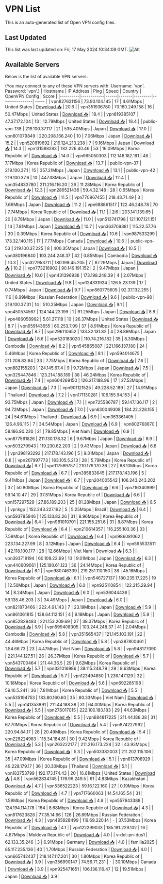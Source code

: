 # VPN List

This is an auto-generated list of Open VPN config files.

## Last Updated

This list was last updated on: Fri, 17 May 2024 10:34:08 GMT.
![Alt](https://repobeats.axiom.co/api/embed/186b98318ef1479477931607c1ad7d823f12451f.svg "Repobeats analytics image")

## Available Servers

Below is the list of available VPN servers:

(You may connect to any of these VPN servers with: Username: 'vpn', Password: 'vpn'.)
| Hostname | IP Address | Ping | Speed | Country | OpenVPN Config | Score |
|----------|------------|------|-------|---------|----------------| ----- |
| vpn827621156 | 73.93.104.145 | 17 | 4.61Mbps | United States | [Download 📥](./configs/server_0_US.ovpn) | 20.6 |
| vpn351936780 | 70.180.249.158 | 16 | 50.47Mbps | United States | [Download 📥](./configs/server_1_US.ovpn) | 18.4 |
| vpn819385107 | 47.37.172.104 | 13 | 12.79Mbps | United States | [Download 📥](./configs/server_2_US.ovpn) | 18.4 |
| public-vpn-138 | 219.100.37.117 | 21 | 535.40Mbps | Japan | [Download 📥](./configs/server_3_JP.ovpn) | 17.0 |
| vpn801079849 | 220.208.166.240 | 10 | 7.06Mbps | Japan | [Download 📥](./configs/server_4_JP.ovpn) | 15.2 |
| vpn520819692 | 219.124.213.238 | 7 | 9.16Mbps | Japan | [Download 📥](./configs/server_5_JP.ovpn) | 14.3 |
| vpn131588283 | 182.226.40.46 | 53 | 16.09Mbps | Korea Republic of | [Download 📥](./configs/server_6_KR.ovpn) | 14.0 |
| vpn965050303 | 112.148.182.181 | 46 | 7.17Mbps | Korea Republic of | [Download 📥](./configs/server_7_KR.ovpn) | 13.7 |
| public-vpn-37 | 219.100.37.1 | 15 | 357.21Mbps | Japan | [Download 📥](./configs/server_8_JP.ovpn) | 13.1 |
| public-vpn-42 | 219.100.37.6 | 10 | 447.08Mbps | Japan | [Download 📥](./configs/server_9_JP.ovpn) | 12.4 |
| vpn354833780 | 211.216.116.20 | 26 | 11.28Mbps | Korea Republic of | [Download 📥](./configs/server_10_KR.ovpn) | 12.3 |
| vpn289521436 | 59.4.32.148 | 28 | 0.65Mbps | Korea Republic of | [Download 📥](./configs/server_11_KR.ovpn) | 11.5 |
| vpn770867455 | 218.43.71.49 | 3 | 7.69Mbps | Japan | [Download 📥](./configs/server_12_JP.ovpn) | 11.2 |
| vpn688861517 | 122.46.248.78 | 70 | 7.74Mbps | Korea Republic of | [Download 📥](./configs/server_13_KR.ovpn) | 11.1 |
| 2i6 | 203.141.139.65 | 20 | 8.78Mbps | Japan | [Download 📥](./configs/server_14_JP.ovpn) | 11.0 |
| vpn513741798 | 121.107.121.151 | 14 | 7.81Mbps | Japan | [Download 📥](./configs/server_15_JP.ovpn) | 10.7 |
| vpn363709381 | 115.22.57.76 | 30 | 0.39Mbps | Korea Republic of | [Download 📥](./configs/server_16_KR.ovpn) | 10.6 |
| vpn987533299 | 173.32.140.115 | 17 | 7.77Mbps | Canada | [Download 📥](./configs/server_17_CA.ovpn) | 10.6 |
| public-vpn-53 | 219.100.37.225 | 8 | 400.35Mbps | Japan | [Download 📥](./configs/server_18_JP.ovpn) | 10.5 |
| vpn380196840 | 103.244.248.37 | 42 | 0.85Mbps | Cambodia | [Download 📥](./configs/server_19_KH.ovpn) | 10.3 |
| vpn327953711 | 180.199.45.205 | 7 | 87.29Mbps | Japan | [Download 📥](./configs/server_20_JP.ovpn) | 10.2 |
| vpn773218902 | 90.149.191.152 | 2 | 9.47Mbps | Japan | [Download 📥](./configs/server_21_JP.ovpn) | 10.0 |
| vpn431396938 | 173.198.248.39 | 4 | 2.07Mbps | United States | [Download 📥](./configs/server_22_US.ovpn) | 9.8 |
| vpn124331924 | 126.5.23.139 | 17 | 0.74Mbps | Japan | [Download 📥](./configs/server_23_JP.ovpn) | 9.7 |
| vpn660775605 | 92.37.132.255 | 116 | 8.99Mbps | Russian Federation | [Download 📥](./configs/server_24_RU.ovpn) | 9.6 |
| public-vpn-98 | 219.100.37.31 | 14 | 510.25Mbps | Japan | [Download 📥](./configs/server_25_JP.ovpn) | 9.1 |
| vpn450574567 | 124.144.23.199 | 1 | 91.25Mbps | Japan | [Download 📥](./configs/server_26_JP.ovpn) | 8.8 |
| vpn486058962 | 5.61.27.118 | 10 | 26.37Mbps | United States | [Download 📥](./configs/server_27_US.ovpn) | 8.7 |
| vpn959143655 | 60.253.7.99 | 37 | 8.91Mbps | Korea Republic of | [Download 📥](./configs/server_28_KR.ovpn) | 8.7 |
| vpn296110652 | 133.32.131.82 | 4 | 28.89Mbps | Japan | [Download 📥](./configs/server_29_JP.ovpn) | 8.6 |
| vpn520183020 | 110.74.216.182 | 35 | 8.30Mbps | Cambodia | [Download 📥](./configs/server_30_KH.ovpn) | 8.2 |
| vpn545865087 | 221.166.137.180 | 24 | 5.46Mbps | Korea Republic of | [Download 📥](./configs/server_31_KR.ovpn) | 8.1 |
| vpn594014675 | 211.208.83.94 | 33 | 7.75Mbps | Korea Republic of | [Download 📥](./configs/server_32_KR.ovpn) | 7.6 |
| vpn882155203 | 124.145.67.4 | 9 | 9.72Mbps | Japan | [Download 📥](./configs/server_33_JP.ovpn) | 7.5 |
| vpn325447846 | 123.214.188.189 | 38 | 46.24Mbps | Korea Republic of | [Download 📥](./configs/server_34_KR.ovpn) | 7.4 |
| vpn604269150 | 126.217.188.96 | 17 | 27.53Mbps | Japan | [Download 📥](./configs/server_35_JP.ovpn) | 7.3 |
| vpn901121525 | 49.228.52.189 | 27 | 14.91Mbps | Thailand | [Download 📥](./configs/server_36_TH.ovpn) | 7.2 |
| vpn171130281 | 106.155.94.153 | 4 | 93.75Mbps | Japan | [Download 📥](./configs/server_37_JP.ovpn) | 7.1 |
| vpn725586787 | 59.147.136.117 | 2 | 94.72Mbps | Japan | [Download 📥](./configs/server_38_JP.ovpn) | 7.0 |
| vpn630049308 | 184.22.228.155 | 24 | 54.61Mbps | Thailand | [Download 📥](./configs/server_39_TH.ovpn) | 6.9 |
| vpn363361405 | 126.4.96.115 | 7 | 34.54Mbps | Japan | [Download 📥](./configs/server_40_JP.ovpn) | 6.9 |
| vpn802768670 | 58.186.90.220 | 21 | 79.85Mbps | Viet Nam | [Download 📥](./configs/server_41_VN.ovpn) | 6.9 |
| vpn877561826 | 211.130.178.32 | 6 | 9.67Mbps | Japan | [Download 📥](./configs/server_42_JP.ovpn) | 6.9 |
| vpn503279943 | 119.230.62.203 | 2 | 9.43Mbps | Japan | [Download 📥](./configs/server_43_JP.ovpn) | 6.8 |
| vpn398193292 | 217.178.143.196 | 5 | 9.31Mbps | Japan | [Download 📥](./configs/server_44_JP.ovpn) | 6.8 |
| vpn207997773 | 183.105.5.213 | 28 | 5.79Mbps | Korea Republic of | [Download 📥](./configs/server_45_KR.ovpn) | 6.7 |
| vpn117599757 | 210.179.170.36 | 27 | 68.10Mbps | Korea Republic of | [Download 📥](./configs/server_46_KR.ovpn) | 6.7 |
| vpn385833645 | 217.178.143.196 | 5 | 9.41Mbps | Japan | [Download 📥](./configs/server_47_JP.ovpn) | 6.7 |
| vpn204005542 | 106.243.243.202 | 37 | 50.80Mbps | Korea Republic of | [Download 📥](./configs/server_48_KR.ovpn) | 6.6 |
| vpn716340999 | 59.14.10.47 | 29 | 37.81Mbps | Korea Republic of | [Download 📥](./configs/server_49_KR.ovpn) | 6.6 |
| vpn157297529 | 27.86.189.203 | 25 | 81.28Mbps | Japan | [Download 📥](./configs/server_50_JP.ovpn) | 6.5 |
| vpnkgp | 152.243.227.192 | 5 | 5.25Mbps | Brazil | [Download 📥](./configs/server_51_BR.ovpn) | 6.4 |
| vpn593785946 | 125.133.83.26 | 31 | 8.96Mbps | Korea Republic of | [Download 📥](./configs/server_52_KR.ovpn) | 6.4 |
| vpn981010701 | 221.155.251.6 | 31 | 8.87Mbps | Korea Republic of | [Download 📥](./configs/server_53_KR.ovpn) | 6.4 |
| vpn210614357 | 116.255.103.36 | 33 | 7.58Mbps | Korea Republic of | [Download 📥](./configs/server_54_KR.ovpn) | 6.4 |
| vpn986081062 | 223.134.227.99 | 8 | 3.12Mbps | Japan | [Download 📥](./configs/server_55_JP.ovpn) | 6.4 |
| vpn595533511 | 42.118.100.177 | 28 | 12.66Mbps | Viet Nam | [Download 📥](./configs/server_56_VN.ovpn) | 6.3 |
| vpn393718194 | 60.108.22.99 | 10 | 9.01Mbps | Japan | [Download 📥](./configs/server_57_JP.ovpn) | 6.3 |
| vpn440609061 | 125.190.61.123 | 36 | 24.14Mbps | Korea Republic of | [Download 📥](./configs/server_58_KR.ovpn) | 6.1 |
| vpn980746339 | 219.251.110.150 | 38 | 45.18Mbps | Korea Republic of | [Download 📥](./configs/server_59_KR.ovpn) | 6.1 |
| vpn546727137 | 180.235.17.225 | 19 | 12.50Mbps | Japan | [Download 📥](./configs/server_60_JP.ovpn) | 6.0 |
| vpn925110854 | 122.215.29.94 | 14 | 8.24Mbps | Japan | [Download 📥](./configs/server_61_JP.ovpn) | 6.0 |
| vpn536044436 | 59.138.46.203 | 3 | 34.49Mbps | Japan | [Download 📥](./configs/server_62_JP.ovpn) | 6.0 |
| vpn821873466 | 222.4.61.143 | 7 | 23.19Mbps | Japan | [Download 📥](./configs/server_63_JP.ovpn) | 5.9 |
| vpn961061815 | 138.64.112.151 | 4 | 9.18Mbps | Japan | [Download 📥](./configs/server_64_JP.ovpn) | 5.9 |
| vpn852829483 | 221.153.209.69 | 27 | 38.37Mbps | Korea Republic of | [Download 📥](./configs/server_65_KR.ovpn) | 5.9 |
| vpn599408305 | 103.244.248.37 | 41 | 2.04Mbps | Cambodia | [Download 📥](./configs/server_66_KH.ovpn) | 5.8 |
| vpn351565437 | 121.145.103.191 | 22 | 44.46Mbps | Korea Republic of | [Download 📥](./configs/server_67_KR.ovpn) | 5.8 |
| vpn387800461 | 1.54.66.73 | 23 | 4.47Mbps | Viet Nam | [Download 📥](./configs/server_68_VN.ovpn) | 5.8 |
| vpn948177090 | 221.144.127.51 | 26 | 26.37Mbps | Korea Republic of | [Download 📥](./configs/server_69_KR.ovpn) | 5.7 |
| vpn543700464 | 211.44.36.5 | 29 | 9.62Mbps | Korea Republic of | [Download 📥](./configs/server_70_KR.ovpn) | 5.7 |
| vpn331016986 | 39.115.248.79 | 29 | 9.63Mbps | Korea Republic of | [Download 📥](./configs/server_71_KR.ovpn) | 5.7 |
| vpn123494850 | 1.236.147.129 | 32 | 10.18Mbps | Korea Republic of | [Download 📥](./configs/server_72_KR.ovpn) | 5.6 |
| vpn692285198 | 59.10.5.241 | 36 | 7.81Mbps | Korea Republic of | [Download 📥](./configs/server_73_KR.ovpn) | 5.5 |
| vpn535194753 | 183.80.160.60 | 35 | 80.33Mbps | Viet Nam | [Download 📥](./configs/server_74_VN.ovpn) | 5.5 |
| vpn141353891 | 211.44.188.38 | 31 | 64.00Mbps | Korea Republic of | [Download 📥](./configs/server_75_KR.ovpn) | 5.5 |
| vpn276017015 | 222.100.183.183 | 29 | 44.63Mbps | Korea Republic of | [Download 📥](./configs/server_76_KR.ovpn) | 5.5 |
| vpn884817225 | 211.44.188.38 | 31 | 67.70Mbps | Korea Republic of | [Download 📥](./configs/server_77_KR.ovpn) | 5.4 |
| vpn874227992 | 220.94.84.17 | 28 | 20.49Mbps | Korea Republic of | [Download 📥](./configs/server_78_KR.ovpn) | 5.4 |
| vpn228224983 | 118.34.184.81 | 30 | 9.42Mbps | Korea Republic of | [Download 📥](./configs/server_79_KR.ovpn) | 5.3 |
| vpn263222177 | 211.216.173.224 | 32 | 43.93Mbps | Korea Republic of | [Download 📥](./configs/server_80_KR.ovpn) | 5.3 |
| vpn503382003 | 211.202.115.106 | 35 | 47.09Mbps | Korea Republic of | [Download 📥](./configs/server_81_KR.ovpn) | 5.1 |
| vpn813708929 | 49.228.179.17 | 36 | 30.30Mbps | Thailand | [Download 📥](./configs/server_82_TH.ovpn) | 5.1 |
| vpn183753799 | 192.173.174.43 | 20 | 16.61Mbps | United States | [Download 📥](./configs/server_83_US.ovpn) | 4.8 |
| vpn562834745 | 176.96.249.5 | 61 | 4.83Mbps | Kazakhstan | [Download 📥](./configs/server_84_KZ.ovpn) | 4.7 |
| vpn536522223 | 59.16.122.160 | 27 | 0.19Mbps | Korea Republic of | [Download 📥](./configs/server_85_KR.ovpn) | 4.7 |
| vpn717660063 | 14.54.165.54 | 31 | 1.59Mbps | Korea Republic of | [Download 📥](./configs/server_86_KR.ovpn) | 4.6 |
| vpn557943388 | 124.194.114.178 | 164 | 8.68Mbps | Korea Republic of | [Download 📥](./configs/server_87_KR.ovpn) | 4.3 |
| vpn917623828 | 77.35.14.66 | 126 | 26.69Mbps | Russian Federation | [Download 📥](./configs/server_88_RU.ovpn) | 4.3 |
| vpn495928499 | 119.69.220.14 | - | 37.53Mbps | Korea Republic of | [Download 📥](./configs/server_89_KR.ovpn) | 4.1 |
| vpn122299033 | 185.181.229.102 | 16 | 4.87Mbps | Moldova Republic of | [Download 📥](./configs/server_90_MD.ovpn) | 4.0 |
| v-dot-pn-dus1 | 62.133.35.246 | 3 | 6.91Mbps | Germany | [Download 📥](./configs/server_91_DE.ovpn) | 4.0 |
| familia2025 | 85.117.235.136 | 40 | 1.70Mbps | Russian Federation | [Download 📥](./configs/server_92_RU.ovpn) | 4.0 |
| vpn665742437 | 218.147.117.201 | 30 | 1.80Mbps | Korea Republic of | [Download 📥](./configs/server_93_KR.ovpn) | 3.9 |
| vpn356990147 | 74.56.71.231 | - | 30.10Mbps | Canada | [Download 📥](./configs/server_94_CA.ovpn) | 3.9 |
| vpn925471651 | 106.136.116.47 | 12 | 19.51Mbps | Japan | [Download 📥](./configs/server_95_JP.ovpn) | 3.9 |

